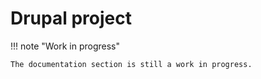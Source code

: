 # Drupal project

!!! note "Work in progress"

    The documentation section is still a work in progress.
